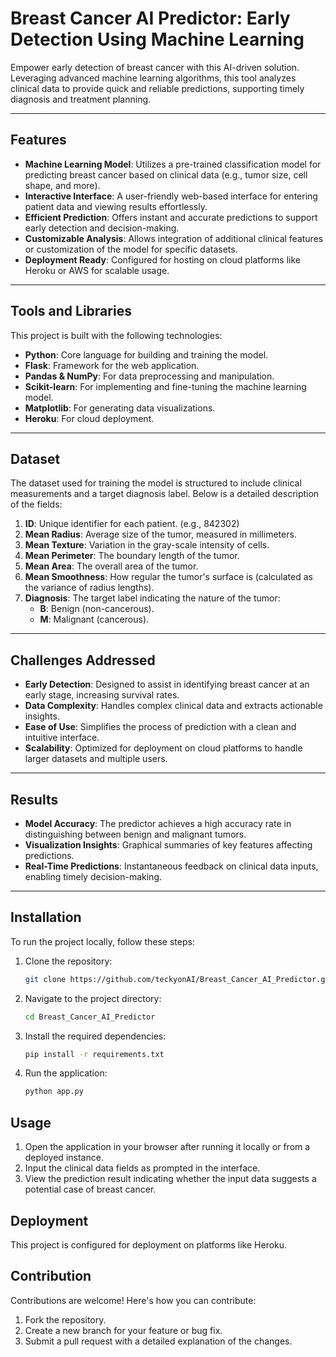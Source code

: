 # Breast Cancer AI Predictor: Early Detection Using Machine Learning

Empower early detection of breast cancer with this AI-driven solution. Leveraging advanced machine learning algorithms, this tool analyzes clinical data to provide quick and reliable predictions, supporting timely diagnosis and treatment planning.

---

## Features

- **Machine Learning Model**: Utilizes a pre-trained classification model for predicting breast cancer based on clinical data (e.g., tumor size, cell shape, and more).
- **Interactive Interface**: A user-friendly web-based interface for entering patient data and viewing results effortlessly.
- **Efficient Prediction**: Offers instant and accurate predictions to support early detection and decision-making.
- **Customizable Analysis**: Allows integration of additional clinical features or customization of the model for specific datasets.
- **Deployment Ready**: Configured for hosting on cloud platforms like Heroku or AWS for scalable usage.

---

## Tools and Libraries

This project is built with the following technologies:
- **Python**: Core language for building and training the model.
- **Flask**: Framework for the web application.
- **Pandas & NumPy**: For data preprocessing and manipulation.
- **Scikit-learn**: For implementing and fine-tuning the machine learning model.
- **Matplotlib**: For generating data visualizations.
- **Heroku**: For cloud deployment.

---

## Dataset

The dataset used for training the model is structured to include clinical measurements and a target diagnosis label. Below is a detailed description of the fields:

1. **ID**: Unique identifier for each patient. (e.g., 842302)
2. **Mean Radius**: Average size of the tumor, measured in millimeters.
3. **Mean Texture**: Variation in the gray-scale intensity of cells.
4. **Mean Perimeter**: The boundary length of the tumor.
5. **Mean Area**: The overall area of the tumor.
6. **Mean Smoothness**: How regular the tumor's surface is (calculated as the variance of radius lengths).
7. **Diagnosis**: The target label indicating the nature of the tumor:
   - **B**: Benign (non-cancerous).
   - **M**: Malignant (cancerous).

---

## Challenges Addressed

- **Early Detection**: Designed to assist in identifying breast cancer at an early stage, increasing survival rates.
- **Data Complexity**: Handles complex clinical data and extracts actionable insights.
- **Ease of Use**: Simplifies the process of prediction with a clean and intuitive interface.
- **Scalability**: Optimized for deployment on cloud platforms to handle larger datasets and multiple users.

---

## Results

- **Model Accuracy**: The predictor achieves a high accuracy rate in distinguishing between benign and malignant tumors.
- **Visualization Insights**: Graphical summaries of key features affecting predictions.
- **Real-Time Predictions**: Instantaneous feedback on clinical data inputs, enabling timely decision-making.

---

## Installation

To run the project locally, follow these steps:

1. Clone the repository:
   ```bash
   git clone https://github.com/teckyonAI/Breast_Cancer_AI_Predictor.git
   
2. Navigate to the project directory:
   ```bash
   cd Breast_Cancer_AI_Predictor

3. Install the required dependencies:
    ```bash
    pip install -r requirements.txt

4. Run the application:
    ```bash
    python app.py

## Usage

1. Open the application in your browser after running it locally or from a deployed instance.
2. Input the clinical data fields as prompted in the interface.
3. View the prediction result indicating whether the input data suggests a potential case of breast cancer.

## Deployment

This project is configured for deployment on platforms like Heroku. 

## Contribution

Contributions are welcome! Here's how you can contribute:
1. Fork the repository.
2. Create a new branch for your feature or bug fix.
3. Submit a pull request with a detailed explanation of the changes.


